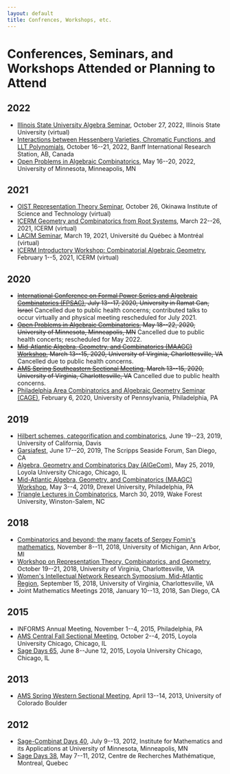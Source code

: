 ```yaml
---
layout: default
title: Confrences, Workshops, etc.
---
```

Conferences, Seminars, and Workshops Attended or Planning to Attend
===

2022
----
* [Illinois State University Algebra Seminar](https://math.illinoisstate.edu/events/algebra_seminar/), October 27, 2022, Illinois State University (virtual)
* [Interactions between Hessenberg Varieties, Chromatic Functions, and LLT Polynomials](https://www.birs.ca/events/2022/5-day-workshops/22w5143), October 16--21, 2022, Banff International Research Station, AB, Canada 
* [Open Problems in Algebraic Combinatorics](http://www-users.math.umn.edu/~shopkins/OPAC/opac.html#), May 16--20, 2022, University of Minnesota, Minneapolis, MN


2021
----
* [OIST Representation Theory Seminar](https://groups.oist.jp/representations/seminars), October 26, Okinawa Institute of Science and Technology (virtual)
* [ICERM Geometry and Combinatorics from Root Systems](https://icerm.brown.edu/programs/sp-s21/w3/), March 22--26, 2021, ICERM (virtual)
* [LACIM Seminar](https://lacim.uqam.ca/event/george-seelinger-k-theoretic-catalan/), March 19, 2021, Université du Québec à Montréal (virtual)
* [ICERM Introductory Workshop: Combinatorial Algebraic Geometry](https://icerm.brown.edu/programs/sp-s21/w1/), February 1--5, 2021, ICERM (virtual)

2020
----
* ~~[International Conference on Formal Power Series and Algebraic Combinatorics (FPSAC)](https://fpsac2020.math.biu.ac.il/), July 13--17, 2020, University in Ramat Gan, Israel~~ Cancelled due to public health concerns; contributed talks to occur virtually and physical meeting rescheduled for July 2021.
* ~~[Open Problems in Algebraic Combinatorics](http://www-users.math.umn.edu/~shopkins/OPAC/opac.html#), May 18--22, 2020, University of Minnesota, Minneapolis, MN~~ Cancelled due to public health concerts; rescheduled for May 2022.
* ~~[Mid-Atlantic Algebra, Geometry, and Combinatorics (MAAGC) Workshop](http://www.maagc.info/virginia-2020), March 13--15, 2020, University of Virginia, Charlottesville, VA~~ Cancelled due to public health concerns.
* ~~[AMS Spring Southeastern Sectional Meeting](https://www.ams.org/meetings/sectional/2273_program.html), March 13--15, 2020, University of Virginia, Charlottesville, VA~~ Cancelled due to public health concerns.
* [Philadelphia Area Combinatorics and Algebraic Geometry Seminar (CAGE)](https://www.math.upenn.edu/events/k-theoretic-catalan-functions), February 6, 2020, University of Pennsylvania, Philadelphia, PA

2019
----
* [Hilbert schemes, categorification and combinatorics](https://www.math.ucdavis.edu/~egorskiy/FRGconf/), June 19--23, 2019, University of California, Davis
* [Garsiafest](https://sites.google.com/view/garsiafest/), June 17--20, 2019, The Scripps Seaside Forum, San Diego, CA
* [Algebra, Geometry and Combinatorics Day (AlGeCom)](https://sites.google.com/site/algecomday/algecom-xvii), May 25, 2019, Loyola University Chicago, Chicago, IL
* [Mid-Atlantic Algebra, Geometry, and Combinatorics (MAAGC) Workshop](http://www.maagc.info/philadelphia-2019), May 3--4, 2019, Drexel University, Philadelphia, PA
* [Triangle Lectures in Combinatorics](https://wp.math.ncsu.edu/tlc/), March 30, 2019, Wake Forest University, Winston-Salem, NC

2018
----
* [Combinatorics and beyond: the many facets of Sergey Fomin's mathematics](https://math.berkeley.edu/~williams/FominFest), November 8--11, 2018, University of Michigan, Ann Arbor, MI
* [Workshop on Representation Theory, Combinatorics, and Geometry](http://math.virginia.edu/ims/workshop-fall-2018/schedule/), October 19--21, 2018, University of Virginia, Charlottesville, VA
* [Women's Intellectual Network Research Symposium, Mid-Atlantic Region](http://www.people.virginia.edu/~sm4cw/WINRS.html), September 15, 2018, University of Virginia, Charlottesville, VA
* Joint Mathematics Meetings 2018, January 10--13, 2018, San Diego, CA

2015
----
* INFORMS Annual Meeting, November 1--4, 2015, Philadelphia, PA
* [AMS Central Fall Sectional Meeting](http://www.ams.org/meetings/sectional/2219_program.html), October 2--4, 2015, Loyola University Chicago, Chicago, IL
* [Sage Days 65](http://gauss.math.luc.edu/sagedays/), June 8--June 12, 2015, Loyola University Chicago, Chicago, IL

2013
----
* [AMS Spring Western Sectional Meeting](http://www.ams.org/meetings/sectional/2210_program.html), April 13--14, 2013, University of Colorado Boulder

2012
----
* [Sage-Combinat Days 40](http://www.ima.umn.edu/2011-2012/SW7.9-13.12/), July 9--13, 2012, Institute for Mathematics and its Applications at University of Minnesota, Minneapolis, MN
* [Sage Days 38](https://wiki.sagemath.org/days38), May 7--11, 2012, Centre de Recherches Math&eacute;matique, Montreal, Quebec
